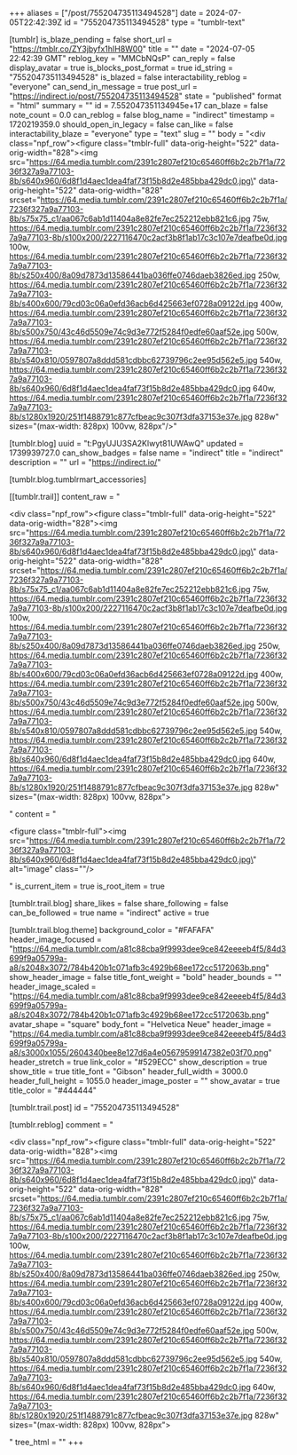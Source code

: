 +++
aliases = ["/post/755204735113494528"]
date = 2024-07-05T22:42:39Z
id = "755204735113494528"
type = "tumblr-text"

[tumblr]
is_blaze_pending = false
short_url = "https://tmblr.co/ZY3jbyfx1hIH8W00"
title = ""
date = "2024-07-05 22:42:39 GMT"
reblog_key = "MMCbNQsP"
can_reply = false
display_avatar = true
is_blocks_post_format = true
id_string = "755204735113494528"
is_blazed = false
interactability_reblog = "everyone"
can_send_in_message = true
post_url = "https://indirect.io/post/755204735113494528"
state = "published"
format = "html"
summary = ""
id = 7.552047351134945e+17
can_blaze = false
note_count = 0.0
can_reblog = false
blog_name = "indirect"
timestamp = 1720219359.0
should_open_in_legacy = false
can_like = false
interactability_blaze = "everyone"
type = "text"
slug = ""
body = "<div class=\"npf_row\"><figure class=\"tmblr-full\" data-orig-height=\"522\" data-orig-width=\"828\"><img src=\"https://64.media.tumblr.com/2391c2807ef210c65460ff6b2c2b7f1a/7236f327a9a77103-8b/s640x960/6d8f1d4aec1dea4faf73f15b8d2e485bba429dc0.jpg\" data-orig-height=\"522\" data-orig-width=\"828\" srcset=\"https://64.media.tumblr.com/2391c2807ef210c65460ff6b2c2b7f1a/7236f327a9a77103-8b/s75x75_c1/aa067c6ab1d11404a8e82fe7ec252212ebb821c6.jpg 75w, https://64.media.tumblr.com/2391c2807ef210c65460ff6b2c2b7f1a/7236f327a9a77103-8b/s100x200/2227116470c2acf3b8f1ab17c3c107e7deafbe0d.jpg 100w, https://64.media.tumblr.com/2391c2807ef210c65460ff6b2c2b7f1a/7236f327a9a77103-8b/s250x400/8a09d7873d13586441ba036ffe0746daeb3826ed.jpg 250w, https://64.media.tumblr.com/2391c2807ef210c65460ff6b2c2b7f1a/7236f327a9a77103-8b/s400x600/79cd03c06a0efd36acb6d425663ef0728a09122d.jpg 400w, https://64.media.tumblr.com/2391c2807ef210c65460ff6b2c2b7f1a/7236f327a9a77103-8b/s500x750/43c46d5509e74c9d3e772f5284f0edfe60aaf52e.jpg 500w, https://64.media.tumblr.com/2391c2807ef210c65460ff6b2c2b7f1a/7236f327a9a77103-8b/s540x810/0597807a8ddd581cdbbc62739796c2ee95d562e5.jpg 540w, https://64.media.tumblr.com/2391c2807ef210c65460ff6b2c2b7f1a/7236f327a9a77103-8b/s640x960/6d8f1d4aec1dea4faf73f15b8d2e485bba429dc0.jpg 640w, https://64.media.tumblr.com/2391c2807ef210c65460ff6b2c2b7f1a/7236f327a9a77103-8b/s1280x1920/251f1488791c877cfbeac9c307f3dfa37153e37e.jpg 828w\" sizes=\"(max-width: 828px) 100vw, 828px\"/></figure></div>"

[tumblr.blog]
uuid = "t:PgyUJU3SA2Klwyt81UWAwQ"
updated = 1739939727.0
can_show_badges = false
name = "indirect"
title = "indirect"
description = ""
url = "https://indirect.io/"

[tumblr.blog.tumblrmart_accessories]

[[tumblr.trail]]
content_raw = "<p><div class=\"npf_row\"><figure class=\"tmblr-full\" data-orig-height=\"522\" data-orig-width=\"828\"><img src=\"https://64.media.tumblr.com/2391c2807ef210c65460ff6b2c2b7f1a/7236f327a9a77103-8b/s640x960/6d8f1d4aec1dea4faf73f15b8d2e485bba429dc0.jpg\" data-orig-height=\"522\" data-orig-width=\"828\" srcset=\"https://64.media.tumblr.com/2391c2807ef210c65460ff6b2c2b7f1a/7236f327a9a77103-8b/s75x75_c1/aa067c6ab1d11404a8e82fe7ec252212ebb821c6.jpg 75w, https://64.media.tumblr.com/2391c2807ef210c65460ff6b2c2b7f1a/7236f327a9a77103-8b/s100x200/2227116470c2acf3b8f1ab17c3c107e7deafbe0d.jpg 100w, https://64.media.tumblr.com/2391c2807ef210c65460ff6b2c2b7f1a/7236f327a9a77103-8b/s250x400/8a09d7873d13586441ba036ffe0746daeb3826ed.jpg 250w, https://64.media.tumblr.com/2391c2807ef210c65460ff6b2c2b7f1a/7236f327a9a77103-8b/s400x600/79cd03c06a0efd36acb6d425663ef0728a09122d.jpg 400w, https://64.media.tumblr.com/2391c2807ef210c65460ff6b2c2b7f1a/7236f327a9a77103-8b/s500x750/43c46d5509e74c9d3e772f5284f0edfe60aaf52e.jpg 500w, https://64.media.tumblr.com/2391c2807ef210c65460ff6b2c2b7f1a/7236f327a9a77103-8b/s540x810/0597807a8ddd581cdbbc62739796c2ee95d562e5.jpg 540w, https://64.media.tumblr.com/2391c2807ef210c65460ff6b2c2b7f1a/7236f327a9a77103-8b/s640x960/6d8f1d4aec1dea4faf73f15b8d2e485bba429dc0.jpg 640w, https://64.media.tumblr.com/2391c2807ef210c65460ff6b2c2b7f1a/7236f327a9a77103-8b/s1280x1920/251f1488791c877cfbeac9c307f3dfa37153e37e.jpg 828w\" sizes=\"(max-width: 828px) 100vw, 828px\"></figure></div></p>"
content = "<p><figure class=\"tmblr-full\"><img src=\"https://64.media.tumblr.com/2391c2807ef210c65460ff6b2c2b7f1a/7236f327a9a77103-8b/s640x960/6d8f1d4aec1dea4faf73f15b8d2e485bba429dc0.jpg\" alt=\"image\" class=\"\"/></figure></p>"
is_current_item = true
is_root_item = true

[tumblr.trail.blog]
share_likes = false
share_following = false
can_be_followed = true
name = "indirect"
active = true

[tumblr.trail.blog.theme]
background_color = "#FAFAFA"
header_image_focused = "https://64.media.tumblr.com/a81c88cba9f9993dee9ce842eeeeb4f5/84d3699f9a05799a-a8/s2048x3072/784b420b1c071afb3c4929b68ee172cc5172063b.png"
show_header_image = false
title_font_weight = "bold"
header_bounds = ""
header_image_scaled = "https://64.media.tumblr.com/a81c88cba9f9993dee9ce842eeeeb4f5/84d3699f9a05799a-a8/s2048x3072/784b420b1c071afb3c4929b68ee172cc5172063b.png"
avatar_shape = "square"
body_font = "Helvetica Neue"
header_image = "https://64.media.tumblr.com/a81c88cba9f9993dee9ce842eeeeb4f5/84d3699f9a05799a-a8/s3000x1055/2604340bee8e127d6a4e05679599147382e03f70.png"
header_stretch = true
link_color = "#529ECC"
show_description = true
show_title = true
title_font = "Gibson"
header_full_width = 3000.0
header_full_height = 1055.0
header_image_poster = ""
show_avatar = true
title_color = "#444444"

[tumblr.trail.post]
id = "755204735113494528"

[tumblr.reblog]
comment = "<p><div class=\"npf_row\"><figure class=\"tmblr-full\" data-orig-height=\"522\" data-orig-width=\"828\"><img src=\"https://64.media.tumblr.com/2391c2807ef210c65460ff6b2c2b7f1a/7236f327a9a77103-8b/s640x960/6d8f1d4aec1dea4faf73f15b8d2e485bba429dc0.jpg\" data-orig-height=\"522\" data-orig-width=\"828\" srcset=\"https://64.media.tumblr.com/2391c2807ef210c65460ff6b2c2b7f1a/7236f327a9a77103-8b/s75x75_c1/aa067c6ab1d11404a8e82fe7ec252212ebb821c6.jpg 75w, https://64.media.tumblr.com/2391c2807ef210c65460ff6b2c2b7f1a/7236f327a9a77103-8b/s100x200/2227116470c2acf3b8f1ab17c3c107e7deafbe0d.jpg 100w, https://64.media.tumblr.com/2391c2807ef210c65460ff6b2c2b7f1a/7236f327a9a77103-8b/s250x400/8a09d7873d13586441ba036ffe0746daeb3826ed.jpg 250w, https://64.media.tumblr.com/2391c2807ef210c65460ff6b2c2b7f1a/7236f327a9a77103-8b/s400x600/79cd03c06a0efd36acb6d425663ef0728a09122d.jpg 400w, https://64.media.tumblr.com/2391c2807ef210c65460ff6b2c2b7f1a/7236f327a9a77103-8b/s500x750/43c46d5509e74c9d3e772f5284f0edfe60aaf52e.jpg 500w, https://64.media.tumblr.com/2391c2807ef210c65460ff6b2c2b7f1a/7236f327a9a77103-8b/s540x810/0597807a8ddd581cdbbc62739796c2ee95d562e5.jpg 540w, https://64.media.tumblr.com/2391c2807ef210c65460ff6b2c2b7f1a/7236f327a9a77103-8b/s640x960/6d8f1d4aec1dea4faf73f15b8d2e485bba429dc0.jpg 640w, https://64.media.tumblr.com/2391c2807ef210c65460ff6b2c2b7f1a/7236f327a9a77103-8b/s1280x1920/251f1488791c877cfbeac9c307f3dfa37153e37e.jpg 828w\" sizes=\"(max-width: 828px) 100vw, 828px\"></figure></div></p>"
tree_html = ""
+++
